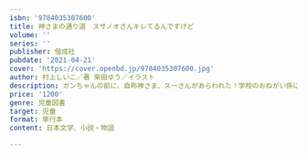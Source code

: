 ```yaml
---
isbn: '9784035307600'
title: 神さまの通り道　スサノオさんキレてるんですけど
volume: ''
series: ''
publisher: 偕成社
pubdate: '2021-04-21'
cover: 'https://cover.openbd.jp/9784035307600.jpg'
author: 村上しいこ／著 柴田ゆう／イラスト
description: ガンちゃんの前に、自称神さま、スーさんがあらわれた！学校のおねがい係になったガンちゃんは、同級生のなやみを解決しようとする。
price: '1200'
genre: 児童図書
target: 児童
format: 単行本
content: 日本文学、小説・物語

---
```

